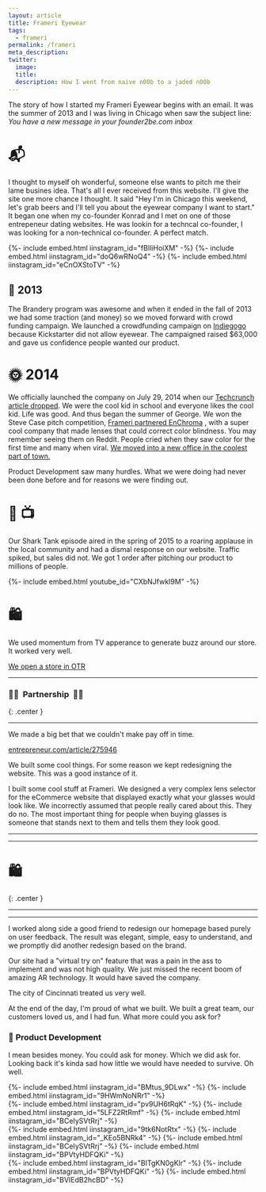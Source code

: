 ```yaml
---
layout: article
title: Frameri Eyewear
tags:
  - frameri
permalink: /frameri
meta_description:
twitter:
  image: 
  title: 
  description: How I went from naive n00b to a jaded n00b
---
```




<!-- # 🌞 we meet -->


The story of how I started my Frameri Eyewear begins with an email. It was the summer of 2013 and I was living in Chicago when  saw the subject line: *You have a new message in your founder2be.com inbox* 

# 📬


I thought to myself oh wonderful, someone else wants to pitch me their lame busines idea. That's all I ever received from this website. I'll give the site one more chance I thought. It said "Hey I'm in Chicago this weekend, let's grab beers and I'll tell you about the eyewear company I want to start." It began one when my co-founder Konrad and I met on one of those entrepeneur dating websites. He was lookin for a techncal co-founder, I was looking for a non-technical co-founder. A perfect match. 

<!-- We got accepted into [The Brandery](https://www.mainstventures.org/brandery-portfolio), a summer long tech accelerator based in Cincinati. I figured worst case scenario it completely flops and I meet some cool people. Easy decision. I made great lifelong friends and event the dog I lived became famous. -->



{%- include embed.html iinstagram_id="fBIliHoiXM" -%}
{%- include embed.html iinstagram_id="doQ6wRNoQ4" -%}
{%- include embed.html iinstagram_id="eCnOXStoTV" -%}


## 🍂 **2013**

The Brandery program was awesome and when it ended in the fall of 2013 we had some traction (and money) so we moved forward with  crowd funding campaign. We launched a crowdfunding campaign on [Indiegogo](https://www.indiegogo.com/projects/frameri-one-lens-many-frames) because Kickstarter did not allow eyewear. The campaigned raised $63,000 and gave us confidence people wanted our product. 


# 🌞 2014
 <!-- **2014** -->

We officially launched the company on July 29, 2014 when our [Techcrunch article dropped](https://techcrunch.com/2014/07/29/frameri-eyes-up-warby-parker-launches-eyewear-with-interchangeable-lenses). We were the cool kid in school and everyone likes the cool kid. Life was good. And thus began the summer of George. We won the Steve Case pitch competition, [Frameri partnered EnChroma](https://techcrunch.com/2015/09/15/frameri-partners-with-enchroma-to-offer-fashion-eyewear-for-the-color-blind/)
, with a super cool company that made lenses that could correct color blindness. You may remember seeing them on Reddit. People cried when they saw color for the first time and many when viral. [We moved into a new office in the coolest part of town.](https://www.soapboxmedia.com/innovationnews/072914-Frameri-launches-in-new-OTR-office.aspx)


Product Development saw many hurdles. What we were doing had never been done before and for reasons we were finding out.


<!-- We ended up becoming leaders in the startup community. -->

<!-- ![office tour](https://assets.entrepreneur.com/images/misc/1463501260_group.jpg) -->

# 🦈&nbsp;📺


Our Shark Tank episode aired in the spring of 2015 to a roaring applause in the local community and had a dismal response on our website. Traffic spiked, but sales did not. We got 1 order after pitching our product to millions of people.  

{%- include embed.html youtube_id="CXbNJfwkI9M" -%}



# 🛍️ 

We used momentum from TV apperance to generate buzz around our store. It worked very well.  

[We open a store in OTR](https://www.bizjournals.com/cincinnati/news/2015/11/13/frameri-opens-up-shop-in-otr.html)

---

### 👩‍⚕️&nbsp;&nbsp;Partnership&nbsp;&nbsp;👩‍⚕️
{: .center }

---

We made a big bet that we couldn't make pay off in time.

[entrepreneur.com/article/275946](https://www.entrepreneur.com/article/275946)



We built some cool things. For some reason we kept redesigning the website. This was a good instance of it. 

<!-- <iframe src="https://giphy.com/embed/3o7TKJ8TdH8bQ1Mmo8" width="480" height="258" frameBorder="0" class="giphy-embed" allowFullScreen></iframe> -->

I built some cool stuff at Frameri. We designed a very complex lens selector for the eCommerce website that displayed exactly what your glasses would look like. We incorrectly assumed that people really cared about this. They do no. The most important thing for people when buying glasses is someone that stands next to them and tells them they look good.

---

<!-- ### 🔨 **Product Development** -->


---

# 🛍️ 
{: .center }


---



---

I worked along side a good friend to redesign our homepage based purely on user feedback. The result was elegant, simple, easy to understand, and we promptly did another redesign based on the brand. 

Our site had a "virtual try on" feature that was a pain in the ass to implement and was not high quality. We just missed the recent boom of amazing AR technology. It would have saved the company.

The city of Cincinnati treated us very well. 


At the end of the day, I'm proud of what we built. We built a great team, our customers loved us, and I had fun. What more could you ask for? 

### 🔨 **Product Development**

I mean besides money. You could ask for money. Which we did ask for. Looking back it's kinda sad how little we would have needed to survive. Oh well.


<div class="flex-row">
{%- include embed.html iinstagram_id="BMtus_9DLwx" -%}
{%- include embed.html iinstagram_id="9HWmNoNRr1" -%}
</div>

<div class="flex-row">
{%- include embed.html iinstagram_id="pv9UH6tRqK" -%}
{%- include embed.html iinstagram_id="5LFZ2RtRmf" -%}
{%- include embed.html iinstagram_id="BCeIySVtRrj" -%}
</div>



<div class="flex-row">
{%- include embed.html iinstagram_id="9tk6NotRtx" -%}
{%- include embed.html iinstagram_id="_KEo5BNRk4" -%}
{%- include embed.html iinstagram_id="BCeIySVtRrj" -%}
{%- include embed.html iinstagram_id="BPVtyHDFQKi" -%}

</div>
<div class="flex-row">
{%- include embed.html iinstagram_id="BITgKN0gKlr" -%}
{%- include embed.html iinstagram_id="BPVtyHDFQKi" -%}
{%- include embed.html iinstagram_id="BVIEdB2hcBD" -%}
</div>

